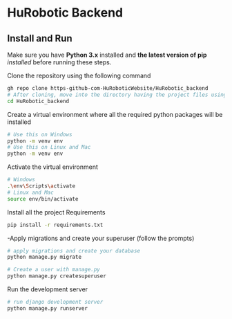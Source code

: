 # HuRobotic Backend


## Install and Run

Make sure you have **Python 3.x** installed and **the latest version of pip** *installed* before running these steps.

Clone the repository using the following command

```bash
gh repo clone https-github-com-HuRoboticWebsite/HuRobotic_backend
# After cloning, move into the directory having the project files using the change directory command
cd HuRobotic_backend
```
Create a virtual environment where all the required python packages will be installed

```bash
# Use this on Windows
python -m venv env
# Use this on Linux and Mac
python -m venv env
```
Activate the virtual environment

```bash
# Windows
.\env\Scripts\activate
# Linux and Mac
source env/bin/activate
```
Install all the project Requirements
```bash
pip install -r requirements.txt
```
-Apply migrations and create your superuser (follow the prompts)

```bash
# apply migrations and create your database
python manage.py migrate

# Create a user with manage.py
python manage.py createsuperuser
```

Run the development server

```bash
# run django development server
python manage.py runserver
```
